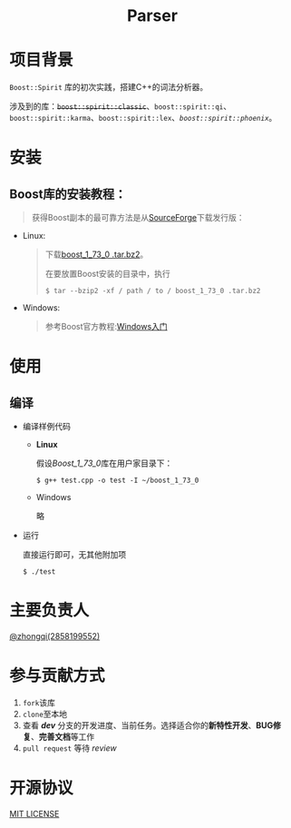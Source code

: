 # <p align="center">Parser</p>

# 项目背景

`Boost::Spirit` 库的初次实践，搭建C++的词法分析器。

涉及到的库：~~`boost::spirit::classic`~~、`boost::spirit::qi`、`boost::spirit::karma`、`boost::spirit::lex`、*`boost::spirit::phoenix`*。

# 安装

## Boost库的安装教程：

> 获得Boost副本的最可靠方法是从[SourceForge](https://www.boost.org/users/history/version_1_73_0.html)下载发行版：

* Linux:

    > 下载[boost_1_73_0 .tar.bz2](https://www.boost.org/users/history/version_1_73_0.html)。
    >
    > 在要放置Boost安装的目录中，执行
    >
    > `` $ tar --bzip2 -xf / path / to / boost_1_73_0 .tar.bz2 ``

* Windows:

    > 参考Boost官方教程:[Windows入门](https://www.boost.org/doc/libs/1_74_0/more/getting_started/windows.html)

# 使用

## 编译

* 编译样例代码
  * **Linux**

    假设*Boost_1_73_0*库在用户家目录下：

    ``$ g++ test.cpp -o test -I ~/boost_1_73_0``

  * Windows

    略

* 运行

    直接运行即可，无其他附加项

    ``$ ./test``

# 主要负责人

[@zhongqi(2858199552)](https://github.com/2858199552)

# 参与贡献方式

1. ``fork``该库
2. ``clone``至本地
3. 查看 ***dev*** 分支的开发进度、当前任务。选择适合你的**新特性开发**、**BUG修复**、**完善文档**等工作
4. ``pull request`` 等待 *review*

# 开源协议

[MIT LICENSE](https://github.com/2858199552/parser/blob/main/LICENSE)

